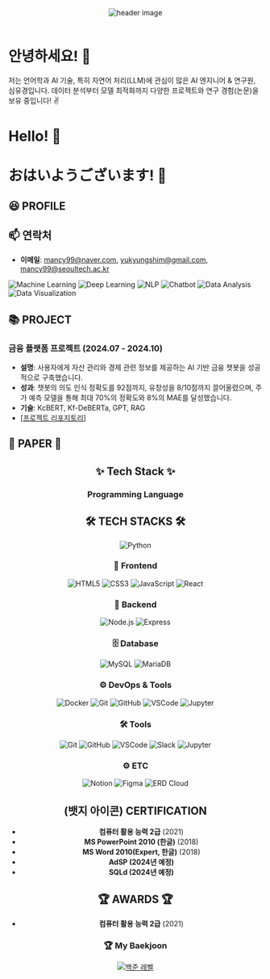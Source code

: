 <!-- ## Hi there 👋 -->
<!--
**sebin0918/sebin0918** is a ✨ _special_ ✨ repository because its `README.md` (this file) appears on your GitHub profile.
Here are some ideas to get you started:

- 🔭 I’m currently working on ...
- 🌱 I’m currently learning ...
- 👯 I’m looking to collaborate on ...
- 🤔 I’m looking for help with ...
- 💬 Ask me about ...
- 📫 How to reach me: ...
- 😄 Pronouns: ...
- ⚡ Fun fact: ...
-->


<header>
  <div align="center">
    <img src="https://capsule-render.vercel.app/api?type=venom&color=FB8DA6&height=300&section=header&text=Yukyung%Shim%GitHub&fontSize=40" alt="header image"/>
   </div>
</header>

<body>
<div align="left">


# 안녕하세요! 👋 
저는 언어학과 AI 기술, 특히 자연어 처리(LLM)에 관심이 많은 AI 엔지니어 & 연구원, 심유경입니다. 데이터 분석부터 모델 최적화까지 다양한 프로젝트와 연구 경험(논문)을 보유 중입니다! ✌️


# Hello! 👋


# おはいようございます! 👋



## 😆 PROFILE


</div>
<div align="left">

## 📫 연락처
- **이메일**: mancy99@naver.com, yukyungshim@gmail.com, mancy99@seoultech.ac.kr


</div>




![Machine Learning](https://img.shields.io/badge/Machine%20Learning-%235835CC.svg?style=flat-square)
![Deep Learning](https://img.shields.io/badge/Deep%20Learning-%235835CC.svg?style=flat-square)
![NLP](https://img.shields.io/badge/NLP-%235835CC.svg?style=flat-square)
![Chatbot](https://img.shields.io/badge/Chatbot-%23FFDD44.svg?style=flat-square)
![Data Analysis](https://img.shields.io/badge/Data%20Analysis-%2332CD32.svg?style=flat-square)
![Data Visualization](https://img.shields.io/badge/Data%20Visualization-%234B0082.svg?style=flat-square)



## 📚 PROJECT 

### 금융 플랫폼 프로젝트 (2024.07 - 2024.10)
- **설명**: 사용자에게 자산 관리와 경제 관련 정보를 제공하는 AI 기반 금융 챗봇을 성공적으로 구축했습니다.
- **성과**: 챗봇의 의도 인식 정확도를 92점까지, 유창성을 8/10점까지 끌어올렸으며, 주가 예측 모델을 통해 최대 70%의 정확도와 8%의 MAE를 달성했습니다.
- **기술**: KcBERT, Kf-DeBERTa, GPT, RAG
- [[프로젝트 리포지토리](https://github.com/LittlePrince327/AICC_MyAssetPlan.git)]



## 📜 PAPER 📜




</div>



<div align="center">

## ✨ Tech Stack ✨

### Programming Language
## 🛠️ TECH STACKS 🛠️
![Python](https://img.shields.io/badge/Python-3776AB?style=flat-square&logo=python&logoColor=white)



### 🎨 Frontend
<img alt="HTML5" src="https://img.shields.io/badge/HTML5-E34F26.svg?&style=flat-square&logo=HTML5&logoColor=white"/>
<img alt="CSS3" src="https://img.shields.io/badge/CSS3-1572B6.svg?&style=flat-square&logo=CSS3&logoColor=white"/>
<img alt="JavaScript" src="https://img.shields.io/badge/JavaScript-F7DF1E.svg?&style=flat-square&logo=JavaScript&logoColor=white"/>
<img alt="React" src="https://img.shields.io/badge/React-61DAFB.svg?&style=flat-square&logo=React&logoColor=white"/>

### 🔧 Backend
<img alt="Node.js" src="https://img.shields.io/badge/Node.js-339933.svg?&style=flat-square&logo=Node.js&logoColor=white"/>
<img alt="Express" src="https://img.shields.io/badge/Express-000000.svg?&style=flat-square&logo=Express&logoColor=white"/>

### 🗄️ Database
<img alt="MySQL" src="https://img.shields.io/badge/MySQL-4479A1.svg?&style=flat-square&logo=MySQL&logoColor=white"/>
<img alt="MariaDB" src="https://img.shields.io/badge/MariaDB-003545.svg?&style=flat-square&logo=MariaDB&logoColor=white"/>


### ⚙️ DevOps & Tools
<img alt="Docker" src="https://img.shields.io/badge/Docker-2496ED.svg?&style=flat-square&logo=Docker&logoColor=white"/>
<img alt="Git" src="https://img.shields.io/badge/Git-F05032.svg?&style=flat-square&logo=Git&logoColor=white"/>
<img alt="GitHub" src="https://img.shields.io/badge/GitHub-181717.svg?&style=flat-square&logo=GitHub&logoColor=white"/>
<img alt="VSCode" src="https://img.shields.io/badge/VSCode-007ACC.svg?&style=flat-square&logo=VisualStudioCode&logoColor=white"/>
<img alt="Jupyter" src="https://img.shields.io/badge/Jupyter-F37626.svg?&style=flat-square&logo=Jupyter&logoColor=white"/>




### 🛠 Tools

<img alt="Git" src ="https://img.shields.io/badge/Git-F05032.svg?&style=flat-square&logo=Git&logoColor=white"/>
<img alt="GitHub" src ="https://img.shields.io/badge/GitHub-181717.svg?&style=flat-square&logo=GitHub&logoColor=white"/>
<img alt="VSCode" src ="https://img.shields.io/badge/VSCode-007ACC.svg?&style=flat-square&logo=VisualStudioCode&logoColor=white"/>
<img alt="Slack" src ="https://img.shields.io/badge/Slack-4A154B.svg?&style=flat-square&logo=Slack&logoColor=white"/>
<img alt="Jupyter" src ="https://img.shields.io/badge/Jupyter-F37626.svg?&style=flat-square&logo=Jupyter&logoColor=white"/>



### ⚙️ ETC

<img alt="Notion" src="https://img.shields.io/badge/Notion-000000.svg?&style=flat-square&logo=Notion&logoColor=white"/>
<img alt="Figma" src="https://img.shields.io/badge/Figma-F24E1E.svg?&style=flat-square&logo=Figma&logoColor=white"/>
<img alt="ERD Cloud" src="https://img.shields.io/badge/ERD%20Cloud-5C2D91.svg?&style=flat-square&logoColor=white"/>


## (뱃지 아이콘) CERTIFICATION 
- **컴퓨터 활용 능력 2급** (2021)
- **MS PowerPoint 2010 (한글)** (2018)
- **MS Word 2010(Expert, 한글)** (2018)
- **AdSP (2024년 예정)**
- **SQLd (2024년 예정)**


## 🏆 AWARDS 🏆
- **컴퓨터 활용 능력 2급** (2021)


### 🏆 My Baekjoon
[![백준 레벨](https://mazassumnida.wtf/api/v2/generate_badge?boj=mancy99)](https://solved.ac/profile/mancy99)

  


</div>